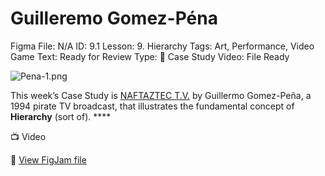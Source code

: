 # Guilleremo Gomez-Péna

Figma File: N/A
ID: 9.1
Lesson: 9. Hierarchy
Tags: Art, Performance, Video Game
Text: Ready for Review
Type: 🔎 Case Study
Video: File Ready

![Pena-1.png](Guilleremo%20Gomez-Pe%CC%81na%200b11f8c67de443d2a66b35e745e05d6e/Pena-1.png)

This week’s Case Study is [NAFTAZTEC T.V.](https://www.guillermogomezpena.com/works/#naftaztec-tv) by Guillermo Gomez-Peña, a 1994 pirate TV broadcast, that illustrates the fundamental concept of **Hierarchy** (sort of). ****

<aside>
📺 Video

</aside>

🔗 [View FigJam file](https://www.figma.com/file/0uNaKeBpsvpO33eZ58NrXn/DART-100%3A-Pe%C3%B1a?t=Uim2vRunRCeOHnHg-1)